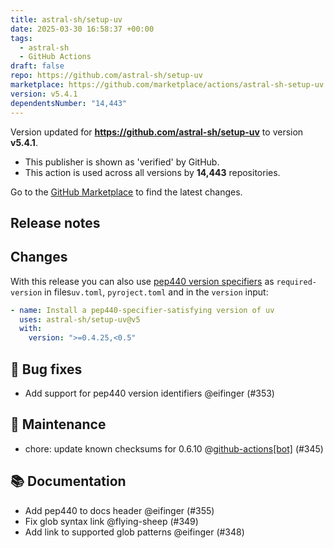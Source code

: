 ```yaml
---
title: astral-sh/setup-uv
date: 2025-03-30 16:58:37 +00:00
tags:
  - astral-sh
  - GitHub Actions
draft: false
repo: https://github.com/astral-sh/setup-uv
marketplace: https://github.com/marketplace/actions/astral-sh-setup-uv
version: v5.4.1
dependentsNumber: "14,443"
---
```



Version updated for **https://github.com/astral-sh/setup-uv** to version **v5.4.1**.
- This publisher is shown as 'verified' by GitHub.
- This action is used across all versions by **14,443** repositories.

Go to the [GitHub Marketplace](https://github.com/marketplace/actions/astral-sh-setup-uv) to find the latest changes.

## Release notes

## Changes

With this release you can also use [pep440 version specifiers](https://peps.python.org/pep-0440/#version-specifiers) as `required-version` in files`uv.toml`, `pyroject.toml` and in the `version` input:

```yaml
- name: Install a pep440-specifier-satisfying version of uv
  uses: astral-sh/setup-uv@v5
  with:
    version: ">=0.4.25,<0.5"
```


## 🐛 Bug fixes

- Add support for pep440 version identifiers @eifinger (#353)

## 🧰 Maintenance

- chore: update known checksums for 0.6.10 @[github-actions[bot]](https://github.com/apps/github-actions) (#345)

## 📚 Documentation

- Add pep440 to docs header @eifinger (#355)
- Fix glob syntax link @flying-sheep (#349)
- Add link to supported glob patterns @eifinger (#348)

